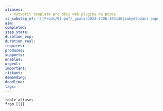 ```yaml
---
aliases:
  - Vytvořit template pro obsi web pluginy na popos
is_substep_of: "[[Prods/01-pwf/_goals/GO24-1206-103140|zabydlování popos msi ntb]]"
aim: 
completed: 
step_state: 
duration_exp: 
duration_real: 
requires: 
produces: 
supports: 
enables: 
urgent: 
important: 
riskant: 
demanding: 
deadline: 
tags: 
---
```


```dataview
table aliases
from [[]]
```